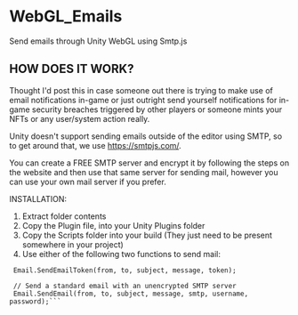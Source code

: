 # WebGL_Emails
Send emails through Unity WebGL using Smtp.js

## HOW DOES IT WORK?

Thought I'd post this in case someone out there is trying to make use of email notifications in-game or just outright send yourself notifications for in-game security breaches triggered by other players or someone mints your NFTs or any user/system action really.

Unity doesn't support sending emails outside of the editor using SMTP, so to get around that, we use https://smtpjs.com/.

You can create a FREE SMTP server and encrypt it by following the steps on the website and then use that same server for sending mail, however you can use your own mail server if you prefer. 


INSTALLATION:

1. Extract folder contents
2. Copy the Plugin file, into your Unity Plugins folder
3. Copy the Scripts folder into your build (They just need to be present somewhere in your project)
4. Use either of the following two functions to send mail:

 ``` // Send an email using the encryption token
  Email.SendEmailToken(from, to, subject, message, token);

  // Send a standard email with an unencrypted SMTP server
  Email.SendEmail(from, to, subject, message, smtp, username, password);```
